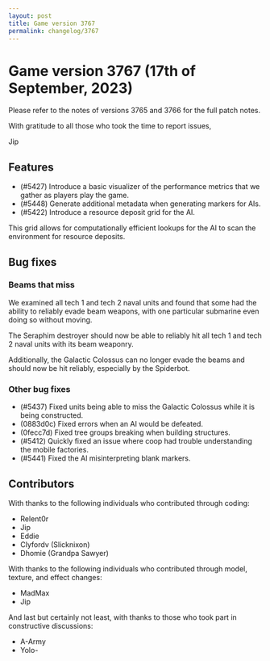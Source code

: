 ```yaml
---
layout: post
title: Game version 3767
permalink: changelog/3767
---
```


# Game version 3767 (17th of September, 2023)

Please refer to the notes of versions 3765 and 3766 for the full patch notes.

With gratitude to all those who took the time to report issues,

Jip

## Features

- (#5427) Introduce a basic visualizer of the performance metrics that we gather as players play the game.
- (#5448) Generate additional metadata when generating markers for AIs.
- (#5422) Introduce a resource deposit grid for the AI.

This grid allows for computationally efficient lookups for the AI to scan the environment for resource deposits.

## Bug fixes

### Beams that miss

We examined all tech 1 and tech 2 naval units and found that some had the ability to reliably evade beam weapons, with one particular submarine even doing so without moving.

The Seraphim destroyer should now be able to reliably hit all tech 1 and tech 2 naval units with its beam weaponry.

Additionally, the Galactic Colossus can no longer evade the beams and should now be hit reliably, especially by the Spiderbot.

### Other bug fixes

- (#5437) Fixed units being able to miss the Galactic Colossus while it is being constructed.
- (0883d0c) Fixed errors when an AI would be defeated.
- (0fecc7d) Fixed tree groups breaking when building structures.
- (#5412) Quickly fixed an issue where coop had trouble understanding the mobile factories.
- (#5441) Fixed the AI misinterpreting blank markers.

## Contributors

With thanks to the following individuals who contributed through coding:

- Relent0r
- Jip
- Eddie
- Clyfordv (Slicknixon)
- Dhomie (Grandpa Sawyer)

With thanks to the following individuals who contributed through model, texture, and effect changes:

- MadMax
- Jip

And last but certainly not least, with thanks to those who took part in constructive discussions:

- A-Army
- Yolo-
